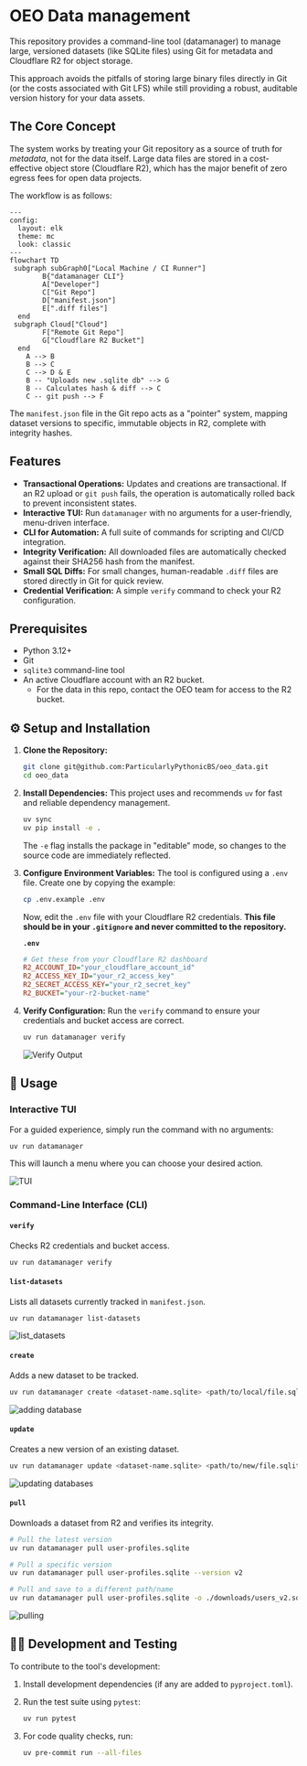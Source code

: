 # OEO Data management

This repository provides a command-line tool (datamanager) to manage large, versioned datasets (like SQLite files) using Git for metadata and Cloudflare R2 for object storage.

This approach avoids the pitfalls of storing large binary files directly in Git (or the costs associated with Git LFS) while still providing a robust, auditable version history for your data assets.

## The Core Concept

The system works by treating your Git repository as a source of truth for *metadata*, not for the data itself. Large data files are stored in a cost-effective object store (Cloudflare R2), which has the major benefit of zero egress fees for open data projects.

The workflow is as follows:

```mermaid
---
config:
  layout: elk
  theme: mc
  look: classic
---
flowchart TD
 subgraph subGraph0["Local Machine / CI Runner"]
        B{"datamanager CLI"}
        A["Developer"]
        C["Git Repo"]
        D["manifest.json"]
        E[".diff files"]
  end
 subgraph Cloud["Cloud"]
        F["Remote Git Repo"]
        G["Cloudflare R2 Bucket"]
  end
    A --> B
    B --> C
    C --> D & E
    B -- "Uploads new .sqlite db" --> G
    B -- Calculates hash & diff --> C
    C -- git push --> F

```

The `manifest.json` file in the Git repo acts as a "pointer" system, mapping dataset versions to specific, immutable objects in R2, complete with integrity hashes.

## Features

- **Transactional Operations:** Updates and creations are transactional. If an R2 upload or `git push` fails, the operation is automatically rolled back to prevent inconsistent states.
- **Interactive TUI:** Run `datamanager` with no arguments for a user-friendly, menu-driven interface.
- **CLI for Automation:** A full suite of commands for scripting and CI/CD integration.
- **Integrity Verification:** All downloaded files are automatically checked against their SHA256 hash from the manifest.
- **Small SQL Diffs:** For small changes, human-readable `.diff` files are stored directly in Git for quick review.
- **Credential Verification:** A simple `verify` command to check your R2 configuration.

## Prerequisites

- Python 3.12+
- Git
- `sqlite3` command-line tool
- An active Cloudflare account with an R2 bucket.
  - For the data in this repo, contact the OEO team for access to the R2 bucket.

## ⚙️ Setup and Installation

1. **Clone the Repository:**

    ```bash
    git clone git@github.com:ParticularlyPythonicBS/oeo_data.git
    cd oeo_data
    ```

2. **Install Dependencies:**
    This project uses and recommends `uv` for fast and reliable dependency management.

    ```bash
    uv sync
    uv pip install -e .
    ```

    The `-e` flag installs the package in "editable" mode, so changes to the source code are immediately reflected.

3. **Configure Environment Variables:**
    The tool is configured using a `.env` file. Create one by copying the example:

    ```bash
    cp .env.example .env
    ```

    Now, edit the `.env` file with your Cloudflare R2 credentials. **This file should be in your `.gitignore` and never committed to the repository.**

    **`.env`**

    ```ini
    # Get these from your Cloudflare R2 dashboard
    R2_ACCOUNT_ID="your_cloudflare_account_id"
    R2_ACCESS_KEY_ID="your_r2_access_key"
    R2_SECRET_ACCESS_KEY="your_r2_secret_key"
    R2_BUCKET="your-r2-bucket-name"
    ```

4. **Verify Configuration:**
    Run the `verify` command to ensure your credentials and bucket access are correct.

    ```bash
    uv run datamanager verify
    ```

   ![Verify Output](https://github.com/user-attachments/assets/f208e8a1-b70a-4cf7-a9ad-2e3a96a83265)

## 🚀 Usage

### Interactive TUI

For a guided experience, simply run the command with no arguments:

```bash
uv run datamanager
```

This will launch a menu where you can choose your desired action.

![TUI](https://github.com/user-attachments/assets/425572b3-9185-4889-ace7-ea882dcd9af5)

### Command-Line Interface (CLI)

#### `verify`

Checks R2 credentials and bucket access.

```bash
uv run datamanager verify
```

#### `list-datasets`

Lists all datasets currently tracked in `manifest.json`.

```bash
uv run datamanager list-datasets

```

![list_datasets](https://github.com/user-attachments/assets/c641a330-99a4-463a-a877-6698996edb27)

#### `create`

Adds a new dataset to be tracked.

```bash
uv run datamanager create <dataset-name.sqlite> <path/to/local/file.sqlite>
```

![adding database](https://github.com/user-attachments/assets/f43b991a-1ece-401b-956d-66c801705601)

#### `update`

Creates a new version of an existing dataset.

```bash
uv run datamanager update <dataset-name.sqlite> <path/to/new/file.sqlite>
```

![updating databases](https://github.com/user-attachments/assets/330a667d-74f8-41d9-b26d-3c7de53dd873)

#### `pull`

Downloads a dataset from R2 and verifies its integrity.

```bash
# Pull the latest version
uv run datamanager pull user-profiles.sqlite

# Pull a specific version
uv run datamanager pull user-profiles.sqlite --version v2

# Pull and save to a different path/name
uv run datamanager pull user-profiles.sqlite -o ./downloads/users_v2.sqlite
```

![pulling](https://github.com/user-attachments/assets/275aae67-7bf3-47c2-90a4-db41cdc7e232)

## 🧑‍💻 Development and Testing

To contribute to the tool's development:

1. Install development dependencies (if any are added to `pyproject.toml`).
2. Run the test suite using `pytest`:

    ```bash
    uv run pytest
    ```

3. For code quality checks, run:

    ```bash
    uv pre-commit run --all-files
    ```
